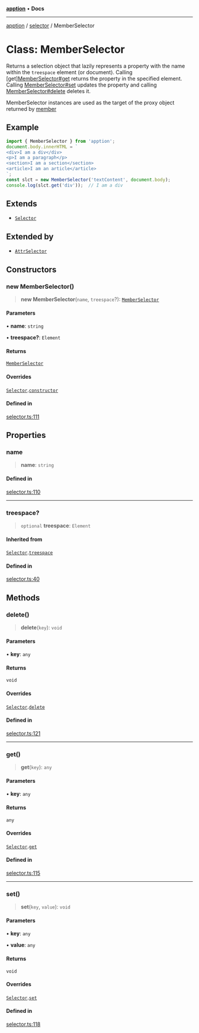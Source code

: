 [**apption**](../../README.md) • **Docs**

***

[apption](../../modules.md) / [selector](../README.md) / MemberSelector

# Class: MemberSelector

Returns a selection object that lazily represents a property with the name within the `treespace` element (or document).
Calling [get][MemberSelector#get](MemberSelector.md#get) returns the property in the specified element.  
Calling [MemberSelector#set](MemberSelector.md#set) updates the property and calling [MemberSelector#delete](MemberSelector.md#delete)
deletes it. 

MemberSelector instances are used as the target of the proxy object returned by [member](../functions/member.md)

## Example

```ts
import { MemberSelector } from 'apption';
document.body.innerHTML = `
<div>I am a div</div>
<p>I am a paragraph</p>
<section>I am a section</section>
<article>I am an article</article>
`;
const slct = new MemberSelector('textContent', document.body);
console.log(slct.get('div'));  // I am a div
```

## Extends

- [`Selector`](Selector.md)

## Extended by

- [`AttrSelector`](AttrSelector.md)

## Constructors

### new MemberSelector()

> **new MemberSelector**(`name`, `treespace`?): [`MemberSelector`](MemberSelector.md)

#### Parameters

• **name**: `string`

• **treespace?**: `Element`

#### Returns

[`MemberSelector`](MemberSelector.md)

#### Overrides

[`Selector`](Selector.md).[`constructor`](Selector.md#constructors)

#### Defined in

[selector.ts:111](https://github.com/mksunny1/apption/blob/d0bf763109284abcb2484dd7dfd7111ee7475add/src/selector.ts#L111)

## Properties

### name

> **name**: `string`

#### Defined in

[selector.ts:110](https://github.com/mksunny1/apption/blob/d0bf763109284abcb2484dd7dfd7111ee7475add/src/selector.ts#L110)

***

### treespace?

> `optional` **treespace**: `Element`

#### Inherited from

[`Selector`](Selector.md).[`treespace`](Selector.md#treespace)

#### Defined in

[selector.ts:40](https://github.com/mksunny1/apption/blob/d0bf763109284abcb2484dd7dfd7111ee7475add/src/selector.ts#L40)

## Methods

### delete()

> **delete**(`key`): `void`

#### Parameters

• **key**: `any`

#### Returns

`void`

#### Overrides

[`Selector`](Selector.md).[`delete`](Selector.md#delete)

#### Defined in

[selector.ts:121](https://github.com/mksunny1/apption/blob/d0bf763109284abcb2484dd7dfd7111ee7475add/src/selector.ts#L121)

***

### get()

> **get**(`key`): `any`

#### Parameters

• **key**: `any`

#### Returns

`any`

#### Overrides

[`Selector`](Selector.md).[`get`](Selector.md#get)

#### Defined in

[selector.ts:115](https://github.com/mksunny1/apption/blob/d0bf763109284abcb2484dd7dfd7111ee7475add/src/selector.ts#L115)

***

### set()

> **set**(`key`, `value`): `void`

#### Parameters

• **key**: `any`

• **value**: `any`

#### Returns

`void`

#### Overrides

[`Selector`](Selector.md).[`set`](Selector.md#set)

#### Defined in

[selector.ts:118](https://github.com/mksunny1/apption/blob/d0bf763109284abcb2484dd7dfd7111ee7475add/src/selector.ts#L118)
